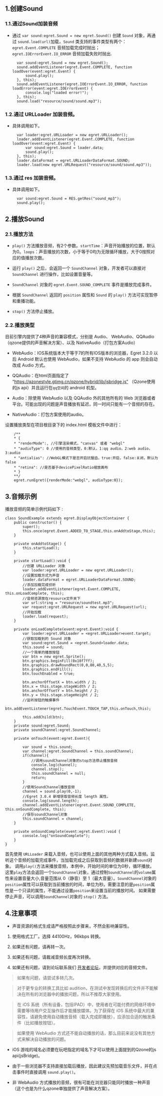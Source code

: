 
## 1.创建Sound
### 1.1.通过Sound加装音频

* 通过 ```var sound:egret.Sound = new egret.Sound()``` 创建 `Sound` 对象，再通过 ```sound.load(url)```加载，`Sound` 类支持的事件类型有两个：`egret.Event.COMPLETE` 音频加载完成时抛出；`egret.IOErrorEvent.IO_ERROR` 音频加载失败时抛出.

		var sound:egret.Sound = new egret.Sound();
        sound.addEventListener(egret.Event.COMPLETE, function loadOver(event:egret.Event) {
			sound.play();
		}, this);
        sound.addEventListener(egret.IOErrorEvent.IO_ERROR, function loadError(event:egret.IOErrorEvent) {
			console.log("loaded error!");
		}, this);
        sound.load("resource/sound/sound.mp3");


### 1.2.通过 URLLoader 加装音频。

* 具体调用如下。

		var loader:egret.URLLoader = new egret.URLLoader();
		loader.addEventListener(egret.Event.COMPLETE, function loadOver(event:egret.Event) {
			var sound:egret.Sound = loader.data;
			sound.play();
		}, this);
		loader.dataFormat = egret.URLLoaderDataFormat.SOUND;
		loader.load(new egret.URLRequest("resource/sound/sound.mp3"));

### 1.3.通过 res 加装音频。

* 具体调用如下。
 	
		var sound:egret.Sound = RES.getRes("sound_mp3");
		sound.play();
        
## 2.播放Sound

### 2.1.播放方法

* `play()` 方法播放音频，有2个参数。`startTime`：声音开始播放的位置，默认为0。`loops`：声音播放的次数，小于等于0均为无限循环播放，大于0按照对应的值播放次数。

* 运行 `play()` 之后，会返回一个 `SoundChannel` 对象，开发者可以直接对 `SoundChannel` 进行操作，比如设置音量等。

* `SoundChannel` 对象的 `egret.Event.SOUND_COMPLETE` 事件是播放完成事件。

* 根据 `SoundChannel` 返回的 `position` 属性和 `Sound` 的 `play()` 方法可实现暂停和重播功能。

* `stop()` 方法停止播放。

### 2.2.播放类型

目前引擎内提供了4种声音的兼容模式，分别是 Audio、 WebAudio、QQAudio（qzone提供的声音解决方案）、以及 NativeAudio（打包方案Audio）


* WebAudio：IOS系统版本大于等于7的所有IOS版本的浏览器，Egret 3.2.0 以后 Android 默认也使用 WebAudio，如果不支持 WebAudio 的 app 则会自动改成 Audio 方式。

* QQAudio：在html页面指定了 “https://qzonestyle.gtimg.cn/qzone/hybrid/lib/jsbridge.js” （Qzone使用的js api）并且运行在`qq空间`的 android 机型。

* Audio：除使用 WebAudio 以及 QQAudio 外的其他所有的 Web 浏览器或者平台。可能出现的问题是声音播放有延迟，同一时间只能有一个音频的存在。

* NativeAudio：打包方案使用的audio。


设置播放类型在项目根目录下的 index.html 模板文件中进行： 

```
    /**
    * {
    * "renderMode":, //引擎渲染模式，"canvas" 或者 "webgl"
    * "audioType": 0 //使用的音频类型，0:默认，1:qq audio，2:web audio，3:audio
    * "antialias": //WebGL模式下是否开启抗锯齿，true:开启，false:关闭，默认为false
    * "retina": //是否基于devicePixelRatio缩放画布
    * }
    **/
    egret.runEgret({renderMode:"webgl", audioType:0});
```

## 3.音频示例

播放音频的简单示例代码如下 :

```
class SoundExample extends egret.DisplayObjectContainer {
    public constructor() {
        super();
        this.once(egret.Event.ADDED_TO_STAGE,this.onAddtoStage,this);
    }

    private onAddtoStage() {
        this.startLoad();
    }

    private startLoad():void {
        //创建 URLLoader 对象
        var loader:egret.URLLoader = new egret.URLLoader();
        //设置加载方式为声音
        loader.dataFormat = egret.URLLoaderDataFormat.SOUND;
        //添加加载完成侦听
        loader.addEventListener(egret.Event.COMPLETE, this.onLoadComplete, this);
		//音频资源放在resource文件夹下
        var url:string = "resource/soundtest.mp3";
        var request:egret.URLRequest = new egret.URLRequest(url);
        //开始加载
        loader.load(request);
    }

    private onLoadComplete(event:egret.Event):void {
        var loader:egret.URLLoader = <egret.URLLoader>event.target;
        //获取加载到的 Sound 对象
        var sound:egret.Sound = <egret.Sound>loader.data;
        this.sound = sound;
        //一个简单的播放按钮
        var btn = new egret.Sprite();
        btn.graphics.beginFill(0x18f7ff);
        btn.graphics.drawRoundRect(0,0,80,40,5,5);
        btn.graphics.endFill();
        btn.touchEnabled = true;

        btn.anchorOffsetX = btn.width / 2;
        btn.x = this.stage.stageWidth / 2;
        btn.anchorOffsetY = btn.height / 2;
        btn.y = this.stage.stageHeight / 2;
        //监听按钮的触摸事件
        btn.addEventListener(egret.TouchEvent.TOUCH_TAP,this.onTouch,this);

        this.addChild(btn);
    }
    private sound:egret.Sound;
    private soundChannel:egret.SoundChannel;

    private onTouch(event:egret.Event){

        var sound = this.sound;
        var channel:egret.SoundChannel = this.soundChannel;
        if(channel){
            //调用soundChannel对象的stop方法停止播放音频
            console.log(channel);
            channel.stop();
            this.soundChannel = null;
            return;
        }
        //使用SoundChannel播放音频
        channel = sound.play(0,-1);
        //Egret 3.0.4 新增获取音频长度 length 属性。
        console.log(sound.length);
        channel.addEventListener(egret.Event.SOUND_COMPLETE, this.onSoundComplete, this);
        //保存soundChannel对象
        this.soundChannel = channel;
    }

    private onSoundComplete(event:egret.Event):void {
        console.log("onSoundComplete");
    }
}
```

首先使用 `URLLoader` 来载入音频，也可以使用上面的其他两种方式载入音频。监听这个音频的加载完成事件，当加载完成之后获取到音频的数据并新建`sound`对象。
调用`play()`方法来播放音频，本例中，开始时间的单位为0秒，循环播放。
这里`play`方法会返回一个`SoundChannel`对象，通过控制`SoundChannel`的`volume`属性来设置音量大小,音量范围从 0（静音）至 1（最大音量）。`SoundChannel`对象的`position`属性可以获取到当前播放的时间，单位为秒。需要注意的是`position`属性是一个只读的属性，不能通过设置`position`来设置当前的播放时间。
如果需要停止声音，可以调用`SoundChannel`对象的 `stop()` 方法。


## 4.注意事项

* 声音资源的格式生成请严格按照此步骤来，不然会影响兼容性。

1. 使用格式工厂。选择 44100Hz，96kbps 转换。

2. 如果还有问题，请再转一次。

3. 如果还有问题，请裁减音频长度再次转换。

4. 如果还有问题，请到论坛联系我们 [开发者论坛](http://bbs.egret.com/portal.php)，并提供对应的音频文件。

> 如果有问题，请尝试多转几次。
 
> 对于更专业的转换工具比如 audition，在测试中发现转换后的文件并不能解决在所有的浏览器中的播放问题，所以不推荐大家使用。

> 在 iOS 系统（所有设备，包括IPAD）中，使用者在可能付费的网络环境中需要等待用户交互操作后才能播放媒体。为了获得在 iOS 系统中最大的兼容性，请避免使用自动播放音频（载入完成即播放），应添加合适的触发条件（比如播放按钮）。

> 如果使用 WebAudio 方式还不能自动播放的话，那么目前来说没有其他方式来解决自动播放的问题。

* iOS 游戏的域名必须要在玩吧指定的域名下才可以使用上面提到的Qzone的js api(jsBridge)。

* 由于一些浏览器不支持直接加载后播放，因此建议先预加载音乐文件，并在点击事件时直接调用 `sound.play()`。

* 非 WebAudio 方式播放的音频，很有可能在浏览器只能同时播放一种声音（这个也是为什么qzone单独提供了声音解决方案）。
